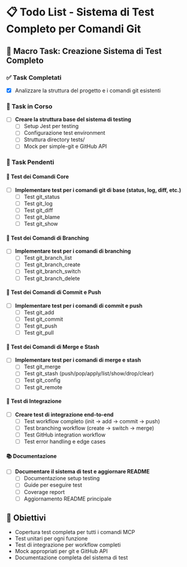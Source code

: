 # 📋 Todo List - Sistema di Test Completo per Comandi Git

## 🎯 Macro Task: Creazione Sistema di Test Completo

### ✅ Task Completati
- [x] Analizzare la struttura del progetto e i comandi git esistenti

### 🔄 Task in Corso
- [ ] **Creare la struttura base del sistema di testing**
  - [ ] Setup Jest per testing
  - [ ] Configurazione test environment
  - [ ] Struttura directory tests/
  - [ ] Mock per simple-git e GitHub API

### 📌 Task Pendenti

#### 🧪 Test dei Comandi Core
- [ ] **Implementare test per i comandi git di base (status, log, diff, etc.)**
  - [ ] Test git_status
  - [ ] Test git_log  
  - [ ] Test git_diff
  - [ ] Test git_blame
  - [ ] Test git_show

#### 🌿 Test dei Comandi di Branching
- [ ] **Implementare test per i comandi di branching**
  - [ ] Test git_branch_list
  - [ ] Test git_branch_create
  - [ ] Test git_branch_switch
  - [ ] Test git_branch_delete

#### 💾 Test dei Comandi di Commit e Push
- [ ] **Implementare test per i comandi di commit e push**
  - [ ] Test git_add
  - [ ] Test git_commit
  - [ ] Test git_push
  - [ ] Test git_pull

#### 🔄 Test dei Comandi di Merge e Stash
- [ ] **Implementare test per i comandi di merge e stash**
  - [ ] Test git_merge
  - [ ] Test git_stash (push/pop/apply/list/show/drop/clear)
  - [ ] Test git_config
  - [ ] Test git_remote

#### 🚀 Test di Integrazione
- [ ] **Creare test di integrazione end-to-end**
  - [ ] Test workflow completo (init → add → commit → push)
  - [ ] Test branching workflow (create → switch → merge)
  - [ ] Test GitHub integration workflow
  - [ ] Test error handling e edge cases

#### 📚 Documentazione
- [ ] **Documentare il sistema di test e aggiornare README**
  - [ ] Documentazione setup testing
  - [ ] Guide per eseguire test
  - [ ] Coverage report
  - [ ] Aggiornamento README principale

## 🎯 Obiettivi
- Copertura test completa per tutti i comandi MCP
- Test unitari per ogni funzione
- Test di integrazione per workflow completi
- Mock appropriati per git e GitHub API
- Documentazione completa del sistema di test